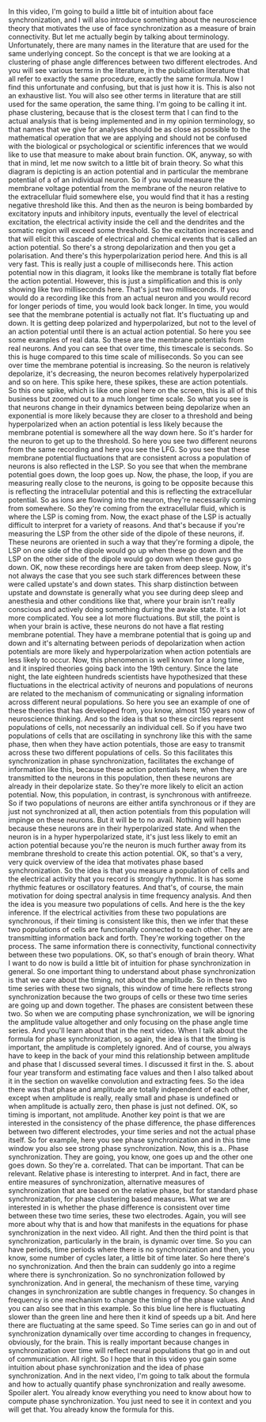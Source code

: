  In this video, I'm going to build a little bit of intuition about face synchronization, and I will also introduce something about the neuroscience theory that motivates the use of face synchronization as a measure of brain connectivity. But let me actually begin by talking about terminology. Unfortunately, there are many names in the literature that are used for the same underlying concept. So the concept is that we are looking at a clustering of phase angle differences between two different electrodes. And you will see various terms in the literature, in the publication literature that all refer to exactly the same procedure, exactly the same formula. Now I find this unfortunate and confusing, but that is just how it is. This is also not an exhaustive list. You will also see other terms in literature that are still used for the same operation, the same thing. I'm going to be calling it int. phase clustering, because that is the closest term that I can find to the actual analysis that is being implemented and in my opinion terminology, so that names that we give for analyses should be as close as possible to the mathematical operation that we are applying and should not be confused with the biological or psychological or scientific inferences that we would like to use that measure to make about brain function. OK, anyway, so with that in mind, let me now switch to a little bit of brain theory. So what this diagram is depicting is an action potential and in particular the membrane potential of a of an individual neuron. So if you would measure the membrane voltage potential from the membrane of the neuron relative to the extracellular fluid somewhere else, you would find that it has a resting negative threshold like this. And then as the neuron is being bombarded by excitatory inputs and inhibitory inputs, eventually the level of electrical excitation, the electrical activity inside the cell and the dendrites and the somatic region will exceed some threshold. So the excitation increases and that will elicit this cascade of electrical and chemical events that is called an action potential. So there's a strong depolarization and then you get a polarisation. And there's this hyperpolarization period here. And this is all very fast. This is really just a couple of milliseconds here. This action potential now in this diagram, it looks like the membrane is totally flat before the action potential. However, this is just a simplification and this is only showing like two milliseconds here. That's just two milliseconds. If you would do a recording like this from an actual neuron and you would record for longer periods of time, you would look back longer. In time, you would see that the membrane potential is actually not flat. It's fluctuating up and down. It is getting deep polarized and hyperpolarized, but not to the level of an action potential until there is an actual action potential. So here you see some examples of real data. So these are the membrane potentials from real neurons. And you can see that over time, this timescale is seconds. So this is huge compared to this time scale of milliseconds. So you can see over time the membrane potential is increasing. So the neuron is relatively depolarize, it's decreasing, the neuron becomes relatively hyperpolarized and so on here. This spike here, these spikes, these are action potentials. So this one spike, which is like one pixel here on the screen, this is all of this business but zoomed out to a much longer time scale. So what you see is that neurons change in their dynamics between being depolarize when an exponential is more likely because they are closer to a threshold and being hyperpolarized when an action potential is less likely because the membrane potential is somewhere all the way down here. So it's harder for the neuron to get up to the threshold. So here you see two different neurons from the same recording and here you see the LFG. So you see that these membrane potential fluctuations that are consistent across a population of neurons is also reflected in the LSP. So you see that when the membrane potential goes down, the loop goes up. Now, the phase, the loop, if you are measuring really close to the neurons, is going to be opposite because this is reflecting the intracellular potential and this is reflecting the extracellular potential. So as ions are flowing into the neuron, they're necessarily coming from somewhere. So they're coming from the extracellular fluid, which is where the LSP is coming from. Now, the exact phase of the LSP is actually difficult to interpret for a variety of reasons. And that's because if you're measuring the LSP from the other side of the dipole of these neurons, if. These neurons are oriented in such a way that they're forming a dipole, the LSP on one side of the dipole would go up when these go down and the LSP on the other side of the dipole would go down when these guys go down. OK, now these recordings here are taken from deep sleep. Now, it's not always the case that you see such stark differences between these were called upstate's and down states. This sharp distinction between upstate and downstate is generally what you see during deep sleep and anesthesia and other conditions like that, where your brain isn't really conscious and actively doing something during the awake state. It's a lot more complicated. You see a lot more fluctuations. But still, the point is when your brain is active, these neurons do not have a flat resting membrane potential. They have a membrane potential that is going up and down and it's alternating between periods of depolarization when action potentials are more likely and hyperpolarization when action potentials are less likely to occur. Now, this phenomenon is well known for a long time, and it inspired theories going back into the 19th century. Since the late night, the late eighteen hundreds scientists have hypothesized that these fluctuations in the electrical activity of neurons and populations of neurons are related to the mechanism of communicating or signaling information across different neural populations. So here you see an example of one of these theories that has developed from, you know, almost 150 years now of neuroscience thinking. And so the idea is that so these circles represent populations of cells, not necessarily an individual cell. So if you have two populations of cells that are oscillating in synchrony like this with the same phase, then when they have action potentials, those are easy to transmit across these two different populations of cells. So this facilitates this synchronization in phase synchronization, facilitates the exchange of information like this, because these action potentials here, when they are transmitted to the neurons in this population, then these neurons are already in their depolarize state. So they're more likely to elicit an action potential. Now, this population, in contrast, is synchronous with antifreeze. So if two populations of neurons are either antifa synchronous or if they are just not synchronized at all, then action potentials from this population will impinge on these neurons. But it will be to no avail. Nothing will happen because these neurons are in their hyperpolarized state. And when the neuron is in a hyper hyperpolarized state, it's just less likely to emit an action potential because you're the neuron is much further away from its membrane threshold to create this action potential. OK, so that's a very, very quick overview of the idea that motivates phase based synchronization. So the idea is that you measure a population of cells and the electrical activity that you record is strongly rhythmic. It is has some rhythmic features or oscillatory features. And that's, of course, the main motivation for doing spectral analysis in time frequency analysis. And then the idea is you measure two populations of cells. And here is the the key inference. If the electrical activities from these two populations are synchronous, if their timing is consistent like this, then we infer that these two populations of cells are functionally connected to each other. They are transmitting information back and forth. They're working together on the process. The same information there is connectivity, functional connectivity between these two populations. OK, so that's enough of brain theory. What I want to do now is build a little bit of intuition for phase synchronization in general. So one important thing to understand about phase synchronization is that we care about the timing, not about the amplitude. So in these two time series with these two signals, this window of time here reflects strong synchronization because the two groups of cells or these two time series are going up and down together. The phases are consistent between these two. So when we are computing phase synchronization, we will be ignoring the amplitude value altogether and only focusing on the phase angle time series. And you'll learn about that in the next video. When I talk about the formula for phase synchronization, so again, the idea is that the timing is important, the amplitude is completely ignored. And of course, you always have to keep in the back of your mind this relationship between amplitude and phase that I discussed several times. I discussed it first in the. S. about four year transform and estimating face values and then I also talked about it in the section on wavelike convolution and extracting fees. So the idea there was that phase and amplitude are totally independent of each other, except when amplitude is really, really small and phase is undefined or when amplitude is actually zero, then phase is just not defined. OK, so timing is important, not amplitude. Another key point is that we are interested in the consistency of the phase difference, the phase differences between two different electrodes, your time series and not the actual phase itself. So for example, here you see phase synchronization and in this time window you also see strong phase synchronization. Now, this is a.. Phase synchronization. They are going, you know, one goes up and the other one goes down. So they're a. correlated. That can be important. That can be relevant. Relative phase is interesting to interpret. And in fact, there are entire measures of synchronization, alternative measures of synchronization that are based on the relative phase, but for standard phase synchronization, for phase clustering based measures. What we are interested in is whether the phase difference is consistent over time between these two time series, these two electrodes. Again, you will see more about why that is and how that manifests in the equations for phase synchronization in the next video. All right. And then the third point is that synchronization, particularly in the brain, is dynamic over time. So you can have periods, time periods where there is no synchronization and then, you know, some number of cycles later, a little bit of time later. So here there's no synchronization. And then the brain can suddenly go into a regime where there is synchronization. So no synchronization followed by synchronization. And in general, the mechanism of these time, varying changes in synchronization are subtle changes in frequency. So changes in frequency is one mechanism to change the timing of the phase values. And you can also see that in this example. So this blue line here is fluctuating slower than the green line and here then it kind of speeds up a bit. And here there are fluctuating at the same speed. So Time series can go in and out of synchronization dynamically over time according to changes in frequency, obviously, for the brain. This is really important because changes in synchronization over time will reflect neural populations that go in and out of communication. All right. So I hope that in this video you gain some intuition about phase synchronization and the idea of phase synchronization. And in the next video, I'm going to talk about the formula and how to actually quantify phase synchronization and really awesome. Spoiler alert. You already know everything you need to know about how to compute phase synchronization. You just need to see it in context and you will get that. You already know the formula for this.